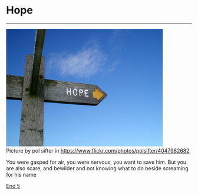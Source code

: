 # Hope
---
![hope](../images/hope.jpg)  
Picture by pol sifter in https://www.flickr.com/photos/polsifter/4047982682

You were gasped for air, you were nervous, you want to save him. But you are also scare, and bewilder and not knowing what to do beside screaming for his name

[End 5](../endings/end-5.md)